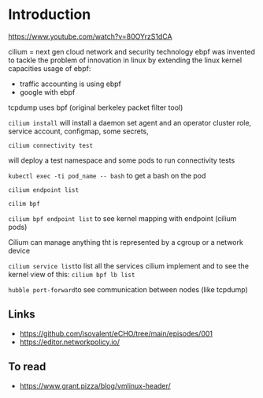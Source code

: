# Introduction
https://www.youtube.com/watch?v=80OYrzS1dCA

cilium = next gen cloud network and security technology
ebpf was invented to tackle the problem of innovation in linux by extending the linux kernel capacities
usage of ebpf: 
* traffic accounting is using ebpf
* google with ebpf 

tcpdump uses bpf (original berkeley packet filter tool)

`cilium install`
will install a daemon set agent and an operator
cluster role, service account, configmap, some secrets, 

`cilium connectivity test`

will deploy a test namespace and some pods to run connectivity tests

`kubectl exec -ti pod_name -- bash` to get a bash on the pod

`cilium endpoint list`

`cilim bpf`

`cilium bpf endpoint list` to see kernel mapping with endpoint (cilium pods)

Cilium can manage anything tht is represented by a cgroup or a network device 

`cilium service list`to list all the services cilium implement
and to see the kernel view of this:  `cilium bpf lb list`

`hubble port-forward`to see communication between nodes (like tcpdump)


## Links
* https://github.com/isovalent/eCHO/tree/main/episodes/001
* https://editor.networkpolicy.io/


## To read
* https://www.grant.pizza/blog/vmlinux-header/
